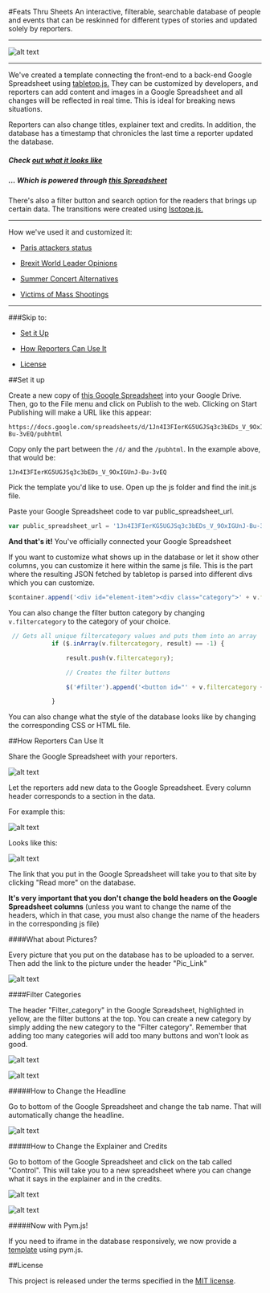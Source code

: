 #Feats Thru Sheets
An interactive, filterable, searchable database of people and events that can be reskinned for different types of stories and updated solely by reporters.
___


![alt text](https://s3-us-west-2.amazonaws.com/ibt-viz/feats_thru_sheets/img/template-pics/breakingnews-template.png "Screenshot of the People Database")

___



We've created a template connecting the front-end to a back-end Google Spreadsheet using [tabletop.js.](https://github.com/jsoma/tabletop) They can be customized by developers, and reporters can add content and images in a Google Spreadsheet and all changes will be reflected in real time. This is ideal for breaking news situations.

Reporters can also change titles, explainer text and credits. In addition, the database has a timestamp that chronicles the last time a reporter updated the database.

##### Check [out what it looks like](https://s3-us-west-2.amazonaws.com/ibt-viz/feats_thru_sheets/template/index.html)

##### ... Which is powered through [this Spreadsheet](https://docs.google.com/spreadsheets/d/1gTPFZQW-dudkakhyIBRZ6nxbW74WweGH7HOag2p_oDc/edit?usp=sharing)

There's also a filter button and search option for the readers that brings up certain data. The transitions were created using [Isotope.js.](http://isotope.metafizzy.co)


___


How we've used it and customized it:

+ [Paris attackers status](http://www.ibtimes.com/who-are-paris-terrorists-suspects-identified-plus-everything-we-know-2191815)

+ [Brexit World Leader Opinions](http://www.ibtimes.com/brexit-referendum-2016-amid-tight-polls-heres-who-wants-stay-who-wants-leave-among-2376752)

+ [Summer Concert Alternatives](http://www.ibtimes.com/beyonce-formation-tickets-too-expensive-here-are-cheaper-alternatives-summers-hottest-2368275)

+ [Victims of Mass Shootings](http://www.ibtimes.com/here-complete-list-every-person-killed-mass-shooting-2015-2243200)


___

###Skip to:


+ [Set it Up](#set-it-up)

+ [How Reporters Can Use It](#how-reporters-can-use-it)

+ [License](#license)


##Set it up

Create a new copy of [this Google Spreadsheet](https://docs.google.com/spreadsheets/d/1gTPFZQW-dudkakhyIBRZ6nxbW74WweGH7HOag2p_oDc/edit?usp=sharing) into your Google Drive. Then, go to the File menu and click on Publish to the web. Clicking on Start Publishing will make a URL like this appear:

```
https://docs.google.com/spreadsheets/d/1Jn4I3FIerKG5UGJSq3c3bEDs_V_9OxIGUnJ-Bu-3vEQ/pubhtml
```

Copy only the part between the `/d/` and the `/pubhtml`. In the example above, that would be:

```
1Jn4I3FIerKG5UGJSq3c3bEDs_V_9OxIGUnJ-Bu-3vEQ
```

Pick the template you'd like to use. Open up the js folder and find the init.js file.

Paste your Google Spreadsheet code to var public_spreadsheet_url. 

```javascript
var public_spreadsheet_url = '1Jn4I3FIerKG5UGJSq3c3bEDs_V_9OxIGUnJ-Bu-3vEQ';
```

**And that's it!** You've officially connected your Google Spreadsheet 

If you want to customize what shows up in the database or let it show other columns, you can customize it here within the same js file. This is the part where the resulting JSON fetched by tabletop is parsed into different divs which you can customize.

```javascript
$container.append('<div id="element-item"><div class="category">' + v.filtercategory + '</div><img src="' + v.piclink + '"><div class="name">' + v.title + '</div><div class="colorsubhed">' + v.subhed1 + '</div><div class="boldsubhed">' + v.subhed2 + '</div><div class="description">' + v.description + '</div><div class="boldsubhed">Nationality: ' + v.subhed3 + '</div><div class="readmore">Read <a href="' + v.link + ' " target="_blank">more</a></div></div>');

```

You can also change the filter button category by changing `v.filtercategory` to the category of your choice.

```javascript
 // Gets all unique filtercategory values and puts them into an array
            if ($.inArray(v.filtercategory, result) == -1) {

                result.push(v.filtercategory);

                // Creates the filter buttons

                $('#filter').append('<button id="' + v.filtercategory + '" class="btn btn-default" data-value="choice' + count++ + '">' + v.filtercategory + '</button>')

            }

```

You can also change what the style of the database looks like by changing the corresponding CSS or HTML file.

##How Reporters Can Use It

Share the Google Spreadsheet with your reporters. 

![alt text](https://s3-us-west-2.amazonaws.com/ibt-viz/feats_thru_sheets/img/template-pics/Google_Spreadsheet.png "Google Spreadsheet")

Let the reporters add new data to the Google Spreadsheet. Every column header corresponds to a section in the data.

For example this:

![alt text](https://s3-us-west-2.amazonaws.com/ibt-viz/feats_thru_sheets/img/template-pics/Google_spreadsheet2.png "Google Spreadsheet Sample")

Looks like this:

![alt text](https://s3-us-west-2.amazonaws.com/ibt-viz/feats_thru_sheets/img/template-pics/Sample_template.png "Sample Template")

The link that you put in the Google Spreadsheet will take you to that site by clicking "Read more" on the database.

**It's very important that you don't change the bold headers on the Google Spreadsheet columns** (unless you want to change the name of the headers, which in that case, you must also change the name of the headers in the corresponding js file)

####What about Pictures?

Every picture that you put on the database has to be uploaded to a server. Then add the link to the picture under the header "Pic_Link"

![alt text](https://s3-us-west-2.amazonaws.com/ibt-viz/feats_thru_sheets/img/template-pics/pic_link.png "Pic_Link example")


####Filter Categories

The header "Filter_category" in the Google Spreadsheet, highlighted in yellow, are the filter buttons at the top. You can create a new category by simply adding the new category to the "Filter category". Remember that adding too many categories will add too many buttons and won't look as good.

![alt text](https://s3-us-west-2.amazonaws.com/ibt-viz/feats_thru_sheets/img/template-pics/filter_category1.png "Filter Category Spreadsheet")

![alt text](https://s3-us-west-2.amazonaws.com/ibt-viz/feats_thru_sheets/img/template-pics/filter_category2.png "Filter Category: What it looks like")

#####How to Change the Headline

Go to bottom of the Google Spreadsheet and change the tab name. That will automatically change the headline.

![alt text](https://s3-us-west-2.amazonaws.com/ibt-viz/feats_thru_sheets/img/template-pics/headline_change.png "Change tab name at the bottom")

#####How to Change the Explainer and Credits

Go to bottom of the Google Spreadsheet and click on the tab called "Control". This will take you to a new spreadsheet where you can change what it says in the explainer and in the credits.

![alt text](https://s3-us-west-2.amazonaws.com/ibt-viz/feats_thru_sheets/img/template-pics/control_change.png "Change tab to the one called 'Control'")

![alt text](https://s3-us-west-2.amazonaws.com/ibt-viz/feats_thru_sheets/img/template-pics/credit_explainer_sheet.png "New explainer spreadsheet")

#####Now with Pym.js!

If you need to iframe in the database responsively, we now provide a [template](with-pym/) using pym.js. 

##License

This project is released under the terms specified in the [MIT license](https://tldrlegal.com/license/mit-license). 

